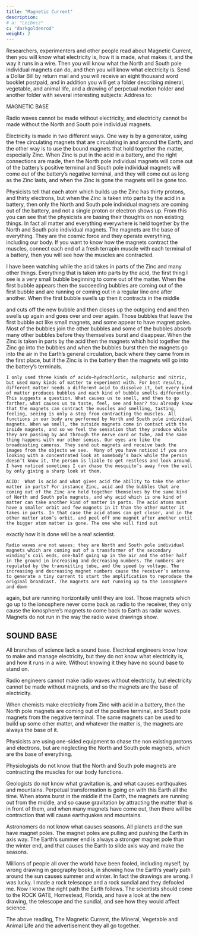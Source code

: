 ```yaml
---
title: "Magnetic Current"
description: 
# a: "Leibniz"
c: "darkgoldenrod"
weight: 2
---
```


 Researchers, experimenters and other people read about Magnetic Current, then you will know what electricity is, how it is made, what makes it, and the way it runs in a wire. Then you will know what the North and South pole individual magnets can do, and then you will know what electricity is. Send a Dollar Bill by return mail and you will receive an eight thousand word booklet postpaid, and in addition you will get a folder describing mineral, vegetable, and animal life, and a drawing of perpetual motion holder and another folder with several interesting subjects: Address to:


MAGNETIC BASE

Radio waves cannot be made without electricity, and electricity cannot be made without the North and South pole individual magnets. 

Electricity is made in two different ways.  One way is by a generator, using the free circulating magnets that are circulating in and around the Earth, and the other way is to use the bound magnets that hold together the matter, especially Zinc. When Zinc is put in the acid in a battery, and the right connections are made, then the North pole individual magnets will come out of the battery’s positive terminal and South pole individual magnets will come out of the battery’s negative terminal, and they will come out as long as the Zinc lasts, and when the Zinc is gone the magnets will be gone too.

Physicists tell that each atom which builds up the Zinc has thirty protons, and thirty electrons, but when the Zinc is taken into parts by the acid in a battery, then only the North and South pole individual magnets are coming out of the battery, and not a single proton or electron shows up. From this you can see that the physicists are basing their thoughts on non existing things. In fact all matter and everything everywhere is held together by the North and South pole individual magnets. The magnets are the base of everything. They are the cosmic force and they operate everything, including our body. If you want to know how the magnets contract the muscles, connect each end of a fresh terrapin muscle with each terminal of a battery, then you will see how the muscles are contracted.

I have been watching while the acid takes in parts of the Zinc and many other things. Everything that is taken into parts by the acid, the first thing I see is a very small bubble beginning to come out of the matter. When the first bubble appears then the succeeding bubbles are coming out of the first bubble and are running or coming out in a regular line one after another. When the first bubble swells up then it contracts in the middle

and cuts off the new bubble and then closes up the outgoing end and then swells up again and goes over and over again. Those bubbles that leave the first bubble act like small magnets, and some appear to have magnet poles. Most of the bubbles join the other bubbles and some of the bubbles absorb many other bubbles before they themselves burst and disappear. When the Zinc is taken in parts by the acid then the magnets which hold together the Zinc go into the bubbles and when the bubbles burst then the magnets go into the air in the Earth’s general circulation, back where they came from in the first place, but if the
Zinc is in the battery then the magnets will go into the battery’s terminals.

    I only used three kinds of acids—hydrochloric, sulphuric and nitric, but used many kinds of matter to experiment with. For best results, different matter needs a different acid to dissolve it, but every kind of matter produces bubbles and each kind of bubble smells differently. This suggests a question. What causes us to smell, and then to go farther, what causes us to taste, feel, see and hear? You already know that the magnets can contract the muscles and smelling, tasting, feeling, seeing is only a step from contracting the muscles. All functions in our body are performed by North and South pole individual magnets. When we smell, the outside magnets come in contact with the inside magnets, and so we feel the sensation that they produce while they are passing by and through the nerve cord or tube, and the same thing happens with our other senses. Our eyes are like the broadcasting cameras. They send out magnets and receive back the images from the objects we see.  Many of you have noticed if you are looking with a concentrated look at somebody’s back while the person doesn’t know it, the person is liable to get restless and look around. I have noticed sometimes I can chase the mosquito’s away from the wall by only giving a sharp look at them.

    ACID:  What is acid and what gives acid the ability to take the other matter in parts? For instance Zinc, acid and the bubbles that are coming out of the Zinc are held together themselves by the same kind of North and South pole magnets, and why acid which is one kind of matter can take another kind of matter in parts. The acid atoms must have a smaller orbit and few magnets in it than the other matter it takes in parts. In that case the acid atoms can get closer, and in the other matter atom’s orbit, and peel off one magnet after another until the bigger atom matter is gone. The one who will find out
exactly how it is done will be a rea! scientist.

    Radio waves are not waves; they are North and South pole individual magnets which are coming out of a transformer of the secondary winding’s coil ends, one-half going up in the air and the other half in the ground in increasing and decreasing numbers. The numbers are regulated by the transmitting tube, and the speed by voltage. The increasing and decreasing magnet numbers cause the receiver’s antenna to generate a tiny current to start the amplification to reproduce the original broadcast. The magnets are not running up to the ionosphere and down

again, but are running horizontally until they are lost. Those magnets which go up to the ionosphere never come back as radio to the receiver, they only cause the ionosphere’s magnets to come back to Earth as radar waves. Magnets do not run in the way the radio wave drawings show.


## SOUND BASE

All branches of science lack a sound base. Electrical engineers know how to make and manage electricity, but they do not know what electricity is, and how it runs in a wire. Without knowing it they have no sound base to stand on.
 
Radio engineers cannot make radio waves without electricity, but electricity cannot be made without magnets, and so the magnets are the base of electricity.
  
When chemists make electricity from Zinc with acid in a battery, then the North pole magnets are coming out of the positive terminal, and South pole magnets from the negative terminal. The same magnets can be used to build up some other matter, and whatever the matter is, the magnets are always the base of it.
   
Physicists are using one-sided equipment to chase the non existing protons and electrons, but are neglecting the North and South pole magnets, which are the base of everything.
   
Physiologists do not know that the North and South pole magnets are contracting the muscles for our body functions.
 
Geologists do not know what gravitation is, and what causes earthquakes and mountains.  Perpetual transformation is going on with this Earth all the time. When atoms burst in the middle if the Earth, the magnets are running out from the middle, and so cause gravitation by attracting the matter that is in front of them, and when many magnets have come out, then there will be contraction that will cause earthquakes and mountains.
   
Astronomers do not know what causes seasons. All planets and the sun have magnet poles.  The magnet poles are pulling and pushing the Earth in axis way. The Earth’s summer end is always a stronger magnet pole than the winter end, and that causes the Earth to slide axis way and make the seasons. 
   
Millions of people all over the world have been fooled, including myself, by wrong drawing in geography books, in showing how the Earth’s yearly path around the sun causes summer and winter. In fact the drawings are wrong. I was lucky. I made a rock telescope and a rock sundial and they defooled me.  Now I know the right path the Earth follows. The scientists should come to the ROCK GATE, Homestead, Florida, and have a look at the new drawing, the telescope and the sundial, and see how they would affect science.
   
The above reading, The Magnetic Current, the Mineral, Vegetable and Animal Life and the advertisement they all go together.
